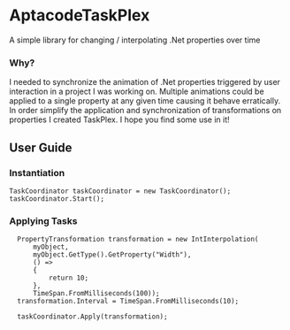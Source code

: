 # AptacodeTaskPlex
A simple library for changing / interpolating .Net properties over time

### Why?
I needed to synchronize the animation of .Net properties triggered by user interaction in a project I was working on. Multiple animations could be applied to a single property at any given time causing it behave erratically. 
In order simplify the application and synchronization of transformations on properties I created TaskPlex.
I hope you find some use in it!

## User Guide

### Instantiation
```
TaskCoordinator taskCoordinator = new TaskCoordinator();
taskCoordinator.Start();
```

### Applying Tasks
```
  PropertyTransformation transformation = new IntInterpolation(
      myObject,
      myObject.GetType().GetProperty("Width"),
      () =>
      {
          return 10;
      },
      TimeSpan.FromMilliseconds(100));
  transformation.Interval = TimeSpan.FromMilliseconds(10);

  taskCoordinator.Apply(transformation);
  
 ```
